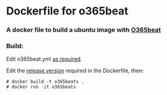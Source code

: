 # Dockerfile for o365beat

### A docker file to build a ubuntu image with [O365beat](https://github.com/counteractive/o365beat)

### Build:

Edit o365beat.yml [as required](https://github.com/counteractive/o365beat/blob/master/o365beat.reference.yml).

Edit the [release version](https://github.com/counteractive/o365beat/releases) required in the Dockerfile, then:
```
# docker build -t o365beats .
# docker run -it o365beats
```
